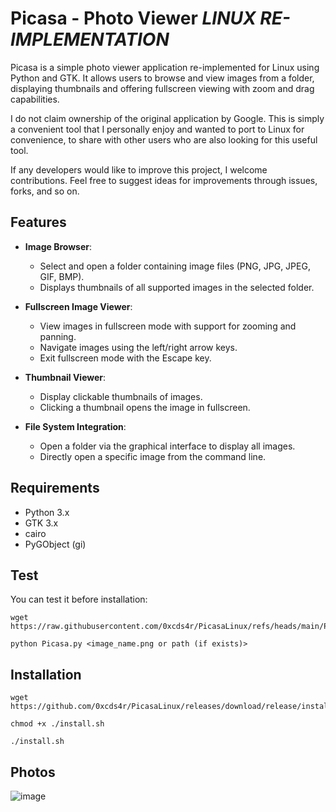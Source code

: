 # Picasa - Photo Viewer _**LINUX RE-IMPLEMENTATION**_

Picasa is a simple photo viewer application re-implemented for Linux using Python and GTK. It allows users to browse and view images from a folder, displaying thumbnails and offering fullscreen viewing with zoom and drag capabilities.

I do not claim ownership of the original application by Google. This is simply a convenient tool that I personally enjoy and wanted to port to Linux for convenience, to share with other users who are also looking for this useful tool.

If any developers would like to improve this project, I welcome contributions. Feel free to suggest ideas for improvements through issues, forks, and so on.

## Features

- **Image Browser**: 
  - Select and open a folder containing image files (PNG, JPG, JPEG, GIF, BMP).
  - Displays thumbnails of all supported images in the selected folder.

- **Fullscreen Image Viewer**:
  - View images in fullscreen mode with support for zooming and panning.
  - Navigate images using the left/right arrow keys.
  - Exit fullscreen mode with the Escape key.

- **Thumbnail Viewer**:
  - Display clickable thumbnails of images.
  - Clicking a thumbnail opens the image in fullscreen.

- **File System Integration**:
  - Open a folder via the graphical interface to display all images.
  - Directly open a specific image from the command line.

## Requirements

- Python 3.x
- GTK 3.x
- cairo
- PyGObject (gi)

## Test

You can test it before installation:
```
wget https://raw.githubusercontent.com/0xcds4r/PicasaLinux/refs/heads/main/Picasa.py
```

```
python Picasa.py <image_name.png or path (if exists)>
```

## Installation
```
wget https://github.com/0xcds4r/PicasaLinux/releases/download/release/install.sh
```

```
chmod +x ./install.sh
```

```
./install.sh
```

## Photos
![image](https://github.com/user-attachments/assets/9193177b-afac-4b97-b83e-3fe0f2489bf7)
